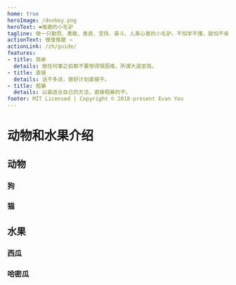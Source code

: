 ```yaml
---
home: true
heroImage: /donkey.png
heroText: ❤推磨的小毛驴
tagline: 做一只勤劳、勇敢、善良、坚持、奋斗、人美心善的小毛驴。不怕学不懂，就怕不肯花时间磨。
actionText: 慢慢推磨 →
actionLink: /zh/guide/
features:
- title: 简单
  details: 做任何事之前都不要想得很困难，所谓大道至简。
- title: 直接
  details: 话不多说，做好计划直接干。
- title: 粗暴
  details: 以最适合自己的方法，直接粗暴的干。
footer: MIT Licensed | Copyright © 2018-present Evan You
---
```

# 动物和水果介绍

## 动物

### 狗
### 猫
## 水果
### 西瓜
### 哈密瓜

